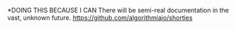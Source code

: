 *DOING THIS BECAUSE I CAN
There will be semi-real documentation in the vast, unknown future.
https://github.com/algorithmiaio/shorties
